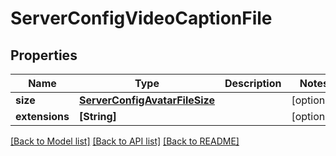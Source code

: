 # ServerConfigVideoCaptionFile

## Properties
Name | Type | Description | Notes
------------ | ------------- | ------------- | -------------
**size** | [**ServerConfigAvatarFileSize**](ServerConfigAvatarFileSize.md) |  | [optional] 
**extensions** | **[String]** |  | [optional] 

[[Back to Model list]](../README.md#documentation-for-models) [[Back to API list]](../README.md#documentation-for-api-endpoints) [[Back to README]](../README.md)


